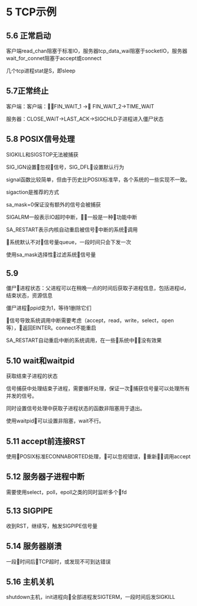 # 5 TCP示例

## 5.6 正常启动
客户端read_chan阻塞于标准IO，服务器tcp_data_wai阻塞于socketIO，服务器wait_for_connet阻塞于accept或connect

几个tcp进程stat是S，即sleep

## 5.7正常终止

客户端：客户端：FIN_WAIT_1 -> FIN_WAIT_2->TIME_WAIT

服务器：CLOSE_WAIT->LAST_ACK->SIGCHLD子进程进入僵尸状态

## 5.8 POSIX信号处理

SIGKILL和SIGSTOP无法被捕获

SIG_IGN设置忽视信号，SIG_DFL设置默认行为

signal函数比较简单，但由于历史比POSIX标准早，各个系统的一些实现不一致。

sigaction是推荐的方式

sa_mask=0保证没有额外的信号会被捕获

SIGALRM一般表示IO超时中断，一般是一种功能中断

SA_RESTART表示内核自动重启被信号中断的系统调用

系统默认不对信号量queue，一段时间只会下发一次

使用sa_mask选择性过滤系统信号量

## 5.9

僵尸进程状态：父进程可以在稍晚一点的时间后获取子进程信息，包括进程id，结束状态，资源信息

僵尸进程ppid变为1，等待1删除它们

信号导致系统调用中断需要考虑（accept，read，write，select，open等），返回EINTER。connect不能重启

SA_RESTART自动重启中断的系统调用，在一些系统中没有效果


## 5.10 wait和waitpid

获取结束子进程的状态

信号捕获中处理结束子进程，需要循环处理，保证一次捕获信号量可以处理所有并发的信号。

同时设置信号处理中获取子进程状态的函数非阻塞用于退出。

使用waitpid可以设置非阻塞，wait不行。

## 5.11 accept前连接RST

使用POSIX标准ECONNABORTED处理，可以忽视错误，重新调用accept

## 5.12 服务器子进程中断

需要使用select，poll，epoll之类的同时监听多个fd

## 5.13 SIGPIPE

收到RST，继续写，触发SIGPIPE信号量 

## 5.14 服务器崩溃

一段时间后TCP超时，或发现不可到达错误

## 5.16 主机关机
shutdown主机，init进程向全部进程发SIGTERM，一段时间后发SIGKILL